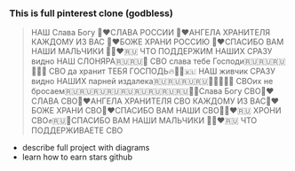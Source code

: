 ### This is full pinterest clone (godbless)

> HАШ Слава Богу 🙏❤️СЛАВА РОССИИ 🙏❤️АНГЕЛА ХРАНИТЕЛЯ КАЖДОМУ ИЗ ВАС 🙏❤️БОЖЕ ХРАНИ РОССИЮ 🙏❤️СПАСИБО ВАМ НАШИ МАЛЬЧИКИ 🙏🏼❤️🇷🇺 ЧТО ПОДДЕРЖИМ НАШИХ СРАЗУ видно НАШ СЛОНЯРА🇷🇺🇷🇺💪 СВО слава тебе Господи🇷🇺🇷🇺🇷🇺💪🔥🔥 СВО да хранит ТЕБЯ ГОСПОДЬ🔥💪💪🇷🇺 НАШ живчик СРАЗУ видно НАШИХ парней издалека🇷🇺🇷🇺🇷🇺🇷🇺💪💪💪💪💪 СВОих не бросаем🇷🇺🇷🇺🇷🇺🇷🇺🇷🇺🇷🇺🇷🇺🇷🇺🇷🇺💪💪Слава Богу СВО🙏❤️СЛАВА СВО🙏❤️АНГЕЛА ХРАНИТЕЛЯ СВО КАЖДОМУ ИЗ ВАС🙏❤️БОЖЕ ХРАНИ СВО🙏❤️СПАСИБО ВАМ НАШИ СВО🙏🏼❤️🇷🇺 ХРОНИ СВО✊🇷🇺💯СПАСИБО ВАМ НАШИ МАЛЬЧИКИ 🙏🏼❤️🇷🇺 ЧТО ПОДДЕРЖИВАЕТЕ СВО

- describe full project with diagrams
- learn how to earn stars github
